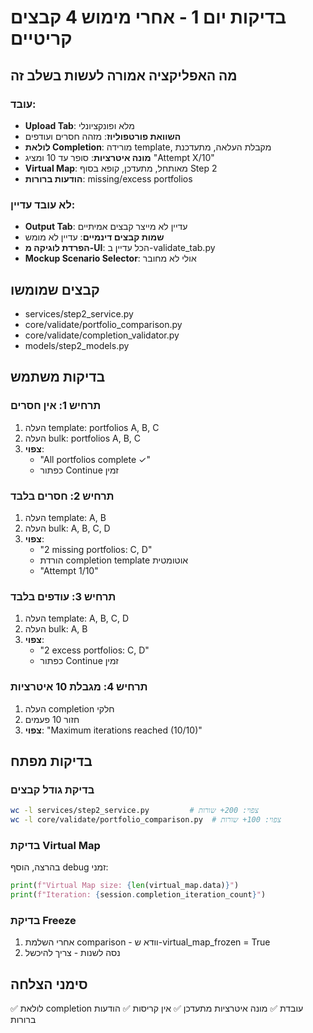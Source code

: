 # בדיקות יום 1 - אחרי מימוש 4 קבצים קריטיים

## מה האפליקציה אמורה לעשות בשלב זה

### עובד:
- **Upload Tab**: מלא ופונקציונלי
- **השוואת פורטפוליוז**: מזהה חסרים ועודפים
- **לולאת Completion**: מורידה template, מקבלת העלאה, מתעדכנת
- **מונה איטרציות**: סופר עד 10 ומציג "Attempt X/10"
- **Virtual Map**: מאותחל, מתעדכן, קופא בסוף Step 2
- **הודעות ברורות**: missing/excess portfolios

### לא עובד עדיין:
- **Output Tab**: עדיין לא מייצר קבצים אמיתיים
- **שמות קבצים דינמיים**: עדיין לא מומש
- **הפרדת לוגיקה מ-UI**: הכל עדיין ב-validate_tab.py
- **Mockup Scenario Selector**: אולי לא מחובר

## קבצים שמומשו
- services/step2_service.py
- core/validate/portfolio_comparison.py
- core/validate/completion_validator.py
- models/step2_models.py

## בדיקות משתמש

### תרחיש 1: אין חסרים
1. העלה template: portfolios A, B, C
2. העלה bulk: portfolios A, B, C
3. **צפוי**: 
   - "All portfolios complete ✓"
   - כפתור Continue זמין

### תרחיש 2: חסרים בלבד
1. העלה template: A, B
2. העלה bulk: A, B, C, D
3. **צפוי**:
   - "2 missing portfolios: C, D"
   - הורדת completion template אוטומטית
   - "Attempt 1/10"

### תרחיש 3: עודפים בלבד
1. העלה template: A, B, C, D
2. העלה bulk: A, B
3. **צפוי**:
   - "2 excess portfolios: C, D"
   - כפתור Continue זמין

### תרחיש 4: מגבלת 10 איטרציות
1. העלה completion חלקי
2. חזור 10 פעמים
3. **צפוי**: "Maximum iterations reached (10/10)"

## בדיקות מפתח

### בדיקת גודל קבצים
```bash
wc -l services/step2_service.py         # צפוי: 200+ שורות
wc -l core/validate/portfolio_comparison.py  # צפוי: 100+ שורות
```

### בדיקת Virtual Map
בהרצה, הוסף debug זמני:
```python
print(f"Virtual Map size: {len(virtual_map.data)}")
print(f"Iteration: {session.completion_iteration_count}")
```

### בדיקת Freeze
1. אחרי השלמת comparison - וודא ש-virtual_map_frozen = True
2. נסה לשנות - צריך להיכשל

## סימני הצלחה
✅ לולאת completion עובדת
✅ מונה איטרציות מתעדכן
✅ אין קריסות
✅ הודעות ברורות
